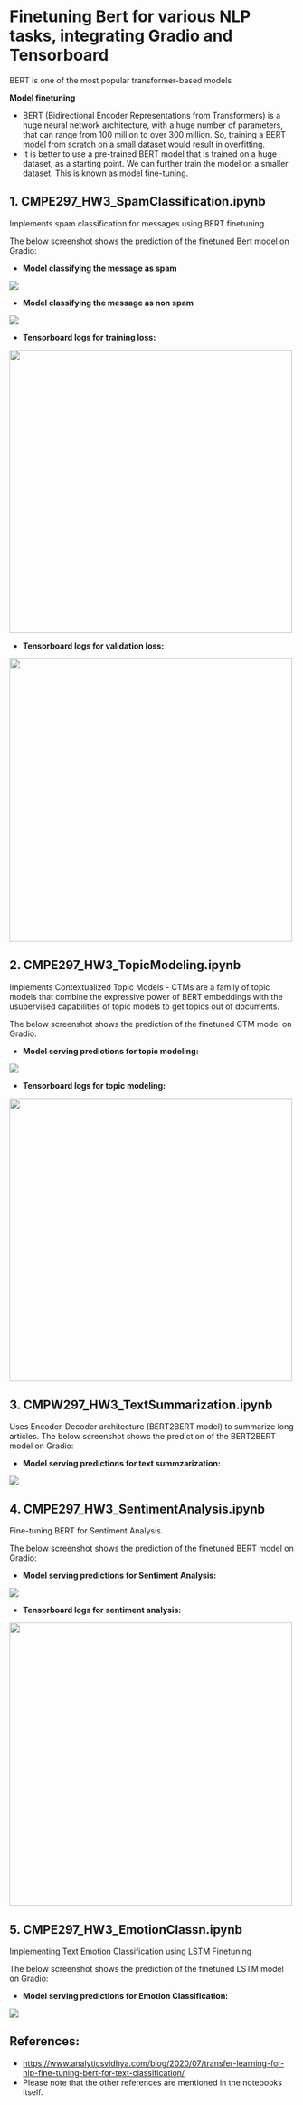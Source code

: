 # Finetuning Bert for various NLP tasks, integrating Gradio and Tensorboard

BERT is one of the most popular transformer-based models

**Model finetuning**

* BERT (Bidirectional Encoder Representations from Transformers) is a huge neural network architecture, with a huge number of parameters, that can range from 100 million to over 300 million. So, training a BERT model from scratch on a small dataset would result in overfitting.
* It is better to use a pre-trained BERT model that is trained on a huge dataset, as a starting point. We can further train the model on a smaller dataset. This is known as model fine-tuning.

## **1. CMPE297_HW3_SpamClassification.ipynb** 
Implements spam classification for messages using BERT finetuning.

The below screenshot shows the prediction of the finetuned Bert model on Gradio:

* **Model classifying the message as spam**
<img src="https://github.com/arpithagurumurthy/CMPE297_SpecialTopics/blob/main/Assignment3_Gradio/Screenshots/Spam.png">

* **Model classifying the message as non spam**
<img src="https://github.com/arpithagurumurthy/CMPE297_SpecialTopics/blob/main/Assignment3_Gradio/Screenshots/Non%20Spam.png">

* **Tensorboard logs for training loss:**
<img src="https://github.com/arpithagurumurthy/CMPE297_SpecialTopics/blob/main/Assignment3_Gradio/Screenshots/TensorBoard/SpamClassn_TB.png" width=500>

* **Tensorboard logs for validation loss:**
<img src="https://github.com/arpithagurumurthy/CMPE297_SpecialTopics/blob/main/Assignment3_Gradio/Screenshots/TensorBoard/SpamClassn_TB_Val.png" width=500>

## **2. CMPE297_HW3_TopicModeling.ipynb** 

Implements Contextualized Topic Models - CTMs are a family of topic models that combine the expressive power of BERT embeddings with the usupervised capabilities of topic models to get topics out of documents.

The below screenshot shows the prediction of the finetuned CTM model on Gradio:

* **Model serving predictions for topic modeling:**
<img src="https://github.com/arpithagurumurthy/CMPE297_SpecialTopics/blob/main/Assignment3_Gradio/Screenshots/Topic_Modeling.png">

* **Tensorboard logs for topic modeling:**
<img src="https://github.com/arpithagurumurthy/CMPE297_SpecialTopics/blob/main/Assignment3_Gradio/Screenshots/TensorBoard/TopicModeling_TB.png" width=500>

## **3. CMPW297_HW3_TextSummarization.ipynb** 

Uses Encoder-Decoder architecture (BERT2BERT model) to summarize long articles.
The below screenshot shows the prediction of the BERT2BERT model on Gradio:

* **Model serving predictions for text summzarization:**
<img src="https://github.com/arpithagurumurthy/CMPE297_SpecialTopics/blob/main/Assignment3_Gradio/Screenshots/Text_Summarization.png">

## **4. CMPE297_HW3_SentimentAnalysis.ipynb** 
Fine-tuning BERT for Sentiment Analysis.

The below screenshot shows the prediction of the finetuned BERT model on Gradio:
* **Model serving predictions for Sentiment Analysis:**
<img src="https://github.com/arpithagurumurthy/CMPE297_SpecialTopics/blob/main/Assignment3_Gradio/Screenshots/Sentiment_Analysis.png">

* **Tensorboard logs for sentiment analysis:**
<img src="https://github.com/arpithagurumurthy/CMPE297_SpecialTopics/blob/main/Assignment3_Gradio/Screenshots/TensorBoard/SentimentAnalysis_TB.png" width=500>

## **5. CMPE297_HW3_EmotionClassn.ipynb** 
Implementing Text Emotion Classification using LSTM Finetuning

The below screenshot shows the prediction of the finetuned LSTM model on Gradio:
* **Model serving predictions for Emotion Classification:**
<img src="https://github.com/arpithagurumurthy/CMPE297_SpecialTopics/blob/main/Assignment3_Gradio/Screenshots/Emotion_Classification.png">

## **References:**
* https://www.analyticsvidhya.com/blog/2020/07/transfer-learning-for-nlp-fine-tuning-bert-for-text-classification/
* Please note that the other references are mentioned in the notebooks itself.

